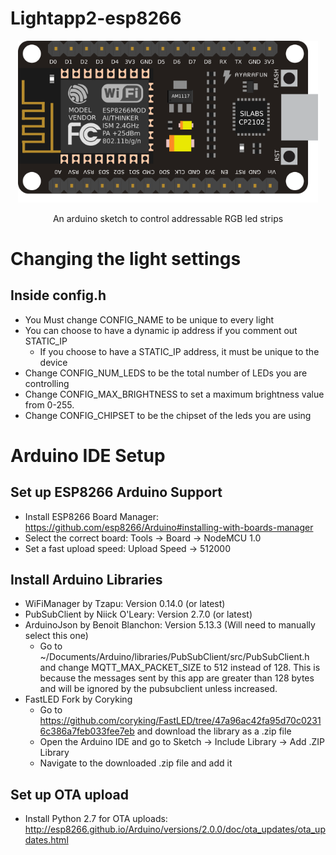 Lightapp2-esp8266
===========================================

<p align="center">
  <img alt="Lightapp2-esp8266" src="./esp8266.png" width="480">
</p>

<p align="center">
  An arduino sketch to control addressable RGB led strips
</p>

<!-- <p align="center">
  <a href="https://www.npmjs.com/package/lerna"><img alt="NPM Status" src="https://img.shields.io/npm/v/lerna.svg?style=flat"></a>
  <a href="https://travis-ci.org/lerna/lerna"><img alt="Travis Status" src="https://img.shields.io/travis/lerna/lerna/master.svg?style=flat&label=travis"></a>
</p> -->

# Changing the light settings
## Inside config.h
- You Must change CONFIG_NAME to be unique to every light
- You can choose to have a dynamic ip address if you comment out STATIC_IP
  - If you choose to have a STATIC_IP address, it must be unique to the device
- Change CONFIG_NUM_LEDS to be the total number of LEDs you are controlling
- Change CONFIG_MAX_BRIGHTNESS to set a maximum brightness value from 0-255.
- Change CONFIG_CHIPSET to be the chipset of the leds you are using


# Arduino IDE Setup
## Set up ESP8266 Arduino Support
- Install ESP8266 Board Manager: https://github.com/esp8266/Arduino#installing-with-boards-manager
- Select the correct board: Tools -> Board -> NodeMCU 1.0
- Set a fast upload speed: Upload Speed -> 512000

## Install Arduino Libraries
- WiFiManager by Tzapu: Version 0.14.0 (or latest)
- PubSubClient by Niick O'Leary: Version 2.7.0 (or latest)
- ArduinoJson by Benoit Blanchon: Version 5.13.3 (Will need to manually select this one)
  - Go to ~/Documents/Arduino/libraries/PubSubClient/src/PubSubClient.h and change MQTT_MAX_PACKET_SIZE to 512 instead of 128. This is because the messages sent by this app are greater than 128 bytes and will be ignored by the pubsubclient unless increased.
- FastLED Fork by Coryking
  - Go to https://github.com/coryking/FastLED/tree/47a96ac42fa95d70c02316c386a7feb033fee7eb and download the library as a .zip file
  - Open the Arduino IDE and go to Sketch -> Include Library -> Add .ZIP Library
  - Navigate to the downloaded .zip file and add it

## Set up OTA upload
- Install Python 2.7 for OTA uploads: http://esp8266.github.io/Arduino/versions/2.0.0/doc/ota_updates/ota_updates.html


